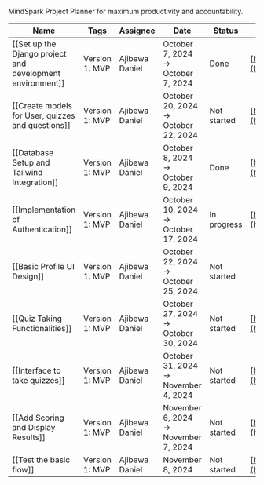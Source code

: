MindSpark Project Planner for maximum productivity and accountability.  

|Name|Tags|Assignee|Date|Status|URL|
|---|---|---|---|---|---|
|[[Set up the Django project and development environment]]|Version 1: MVP|Ajibewa Daniel|October 7, 2024 → October 7, 2024|Done|[https://github.com/stateman24/mindspark.git](https://github.com/stateman24/mindspark.git)|
|[[Create models for User, quizzes and questions]]|Version 1: MVP|Ajibewa Daniel|October 20, 2024 → October 22, 2024|Not started|[https://github.com/stateman24/mindspark.git](https://github.com/stateman24/mindspark.git)|
|[[Database Setup and Tailwind Integration]]|Version 1: MVP|Ajibewa Daniel|October 8, 2024 → October 9, 2024|Done|[https://github.com/stateman24/mindspark.git](https://github.com/stateman24/mindspark.git)|
|[[Implementation of Authentication]]|Version 1: MVP|Ajibewa Daniel|October 10, 2024 → October 17, 2024|In progress|[https://github.com/stateman24/mindspark.git](https://github.com/stateman24/mindspark.git)|
|[[Basic Profile UI Design]]|Version 1: MVP|Ajibewa Daniel|October 22, 2024 → October 25, 2024|Not started||
|[[Quiz Taking Functionalities]]|Version 1: MVP|Ajibewa Daniel|October 27, 2024 → October 30, 2024|Not started|[https://github.com/stateman24/mindspark.git](https://github.com/stateman24/mindspark.git)|
|[[Interface to take quizzes]]|Version 1: MVP|Ajibewa Daniel|October 31, 2024 → November 4, 2024|Not started|[https://github.com/stateman24/mindspark.git](https://github.com/stateman24/mindspark.git)|
|[[Add Scoring and Display Results]]|Version 1: MVP|Ajibewa Daniel|November 6, 2024 → November 7, 2024|Not started|[https://github.com/stateman24/mindspark.git](https://github.com/stateman24/mindspark.git)|
|[[Test the basic flow]]|Version 1: MVP|Ajibewa Daniel|November 8, 2024|Not started|[https://github.com/stateman24/mindspark.git](https://github.com/stateman24/mindspark.git)|